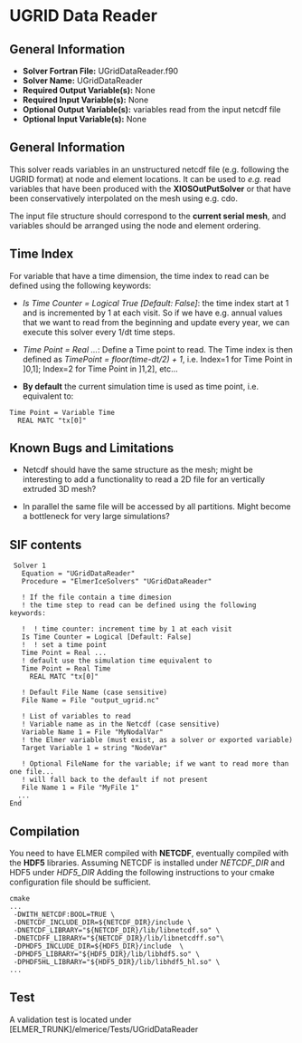 # UGRID Data Reader 
## General Information
- **Solver Fortran File:** UGridDataReader.f90 
- **Solver Name:** UGridDataReader
- **Required Output Variable(s):** None
- **Required Input Variable(s):** None
- **Optional Output Variable(s):** variables read from the input netcdf file
- **Optional Input Variable(s):** None

## General Information

This solver reads variables in an unstructured netcdf file (e.g. following the UGRID format) at node and element locations.
It can be used to *e.g.* read variables that have been produced with the **XIOSOutPutSolver** or that have been conservatively interpolated on the mesh using e.g. cdo.

The input file structure should correspond to the **current serial mesh**, and variables should be arranged using the node and element ordering.

## Time Index

For variable that have a time dimension, the time index to read can be defined using the following keywords:
- *Is Time Counter = Logical True [Default: False]*: the time index start at 1 and is incremented by 1 at each visit. So if we have e.g. annual values that we want to read from the beginning and update every year, we can execute this solver every 1/dt time steps.

- *Time Point = Real ...*: Define a Time point to read. The Time index is then defined as *TimePoint = floor(time-dt/2) + 1*, i.e. Index=1 for Time Point in ]0,1]; Index=2 for Time Point in ]1,2], etc...

- **By default** the current simulation time is used as time point, i.e. equivalent to:
```
Time Point = Variable Time
  REAL MATC "tx[0]"
```

## Known Bugs and Limitations

- Netcdf should have the same structure as the mesh; might be interesting to add a functionality to read a 2D file for an vertically extruded 3D mesh?

- In parallel the same file will be accessed by all partitions. Might become a bottleneck for very large simulations?

## SIF contents
```
 Solver 1
   Equation = "UGridDataReader"
   Procedure = "ElmerIceSolvers" "UGridDataReader"

   ! If the file contain a time dimesion
   ! the time step to read can be defined using the following keywords:

   !  ! time counter: increment time by 1 at each visit
   Is Time Counter = Logical [Default: False]
   !  ! set a time point
   Time Point = Real ...
   ! default use the simulation time equivalent to 
   Time Point = Real Time
     REAL MATC "tx[0]"

   ! Default File Name (case sensitive)
   File Name = File "output_ugrid.nc"

   ! List of variables to read
   ! Variable name as in the Netcdf (case sensitive)
   Variable Name 1 = File "MyNodalVar"
   ! the Elmer variable (must exist, as a solver or exported variable)
   Target Variable 1 = string "NodeVar"
  
   ! Optional FileName for the variable; if we want to read more than one file...
   ! will fall back to the default if not present
   File Name 1 = File "MyFile 1"
  ...
End
```

## Compilation

You need to have ELMER compiled with **NETCDF**, eventually compiled with the **HDF5** libraries. 
Assuming NETCDF is installed under *NETCDF_DIR* and HDF5 under *HDF5_DIR*
Adding the following instructions to your cmake configuration file should be sufficient.

```
cmake
...
 -DWITH_NETCDF:BOOL=TRUE \
 -DNETCDF_INCLUDE_DIR=${NETCDF_DIR}/include \
 -DNETCDF_LIBRARY="${NETCDF_DIR}/lib/libnetcdf.so" \
 -DNETCDFF_LIBRARY="${NETCDF_DIR}/lib/libnetcdff.so"\
 -DPHDF5_INCLUDE_DIR=${HDF5_DIR}/include  \
 -DPHDF5_LIBRARY="${HDF5_DIR}/lib/libhdf5.so" \
 -DPHDF5HL_LIBRARY="${HDF5_DIR}/lib/libhdf5_hl.so" \
...

```

## Test
A validation test is located under  [ELMER_TRUNK]/elmerice/Tests/UGridDataReader


